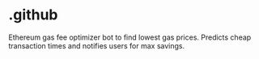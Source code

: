 # .github
Ethereum gas fee optimizer bot to find lowest gas prices. Predicts cheap transaction times and notifies users for max savings.
